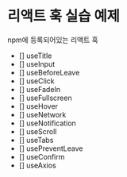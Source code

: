 # 리액트 훅 실습 예제


npm에 등록되어있는 리액트 훅
- [] useTitle
- [] useInput
- [] useBeforeLeave
- [] useClick
- [] useFadeIn
- [] useFullscreen
- [] useHover
- [] useNetwork
- [] useNotification
- [] useScroll
- [] useTabs
- [] usePreventLeave
- [] useConfirm
- [] useAxios 